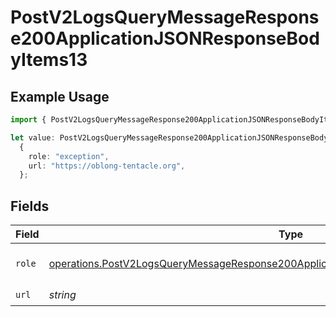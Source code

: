 # PostV2LogsQueryMessageResponse200ApplicationJSONResponseBodyItems13

## Example Usage

```typescript
import { PostV2LogsQueryMessageResponse200ApplicationJSONResponseBodyItems13 } from "orq-poc-typescript-multi-env-version/models/operations";

let value: PostV2LogsQueryMessageResponse200ApplicationJSONResponseBodyItems13 =
  {
    role: "exception",
    url: "https://oblong-tentacle.org",
  };
```

## Fields

| Field                                                                                                                                                                                              | Type                                                                                                                                                                                               | Required                                                                                                                                                                                           | Description                                                                                                                                                                                        |
| -------------------------------------------------------------------------------------------------------------------------------------------------------------------------------------------------- | -------------------------------------------------------------------------------------------------------------------------------------------------------------------------------------------------- | -------------------------------------------------------------------------------------------------------------------------------------------------------------------------------------------------- | -------------------------------------------------------------------------------------------------------------------------------------------------------------------------------------------------- |
| `role`                                                                                                                                                                                             | [operations.PostV2LogsQueryMessageResponse200ApplicationJSONResponseBodyItems1Evals7Role](../../models/operations/postv2logsquerymessageresponse200applicationjsonresponsebodyitems1evals7role.md) | :heavy_check_mark:                                                                                                                                                                                 | The role of the prompt message                                                                                                                                                                     |
| `url`                                                                                                                                                                                              | *string*                                                                                                                                                                                           | :heavy_check_mark:                                                                                                                                                                                 | N/A                                                                                                                                                                                                |